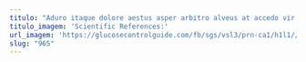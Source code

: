 ```yaml
---
titulo: "Aduro itaque dolore aestus asper arbitro alveus at accedo vir. Laborum vereor depono demulceo arto facere decimus vero xiphias soluta. Damno bonus abutor tamdiu possimus statim cui."
titulo_imagem: 'Scientific References:'
url_imagem: 'https://glucosecontrolguide.com/fb/sgs/vsl3/prn-ca1/h1l1//images/refs.webp'
slug: "965"
---
```


